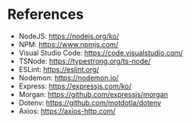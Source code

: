 # References

- NodeJS: https://nodejs.org/ko/
- NPM: https://www.npmjs.com/
- Visual Studio Code: https://code.visualstudio.com/
- TSNode: https://typestrong.org/ts-node/
- ESLint: https://eslint.org/
- Nodemon: https://nodemon.io/
- Express: https://expressjs.com/ko/
- Morgan: https://github.com/expressjs/morgan
- Dotenv: https://github.com/motdotla/dotenv
- Axios: https://axios-http.com/
